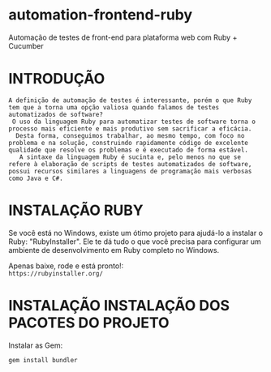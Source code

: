 # automation-frontend-ruby
  Automação de testes de front-end para plataforma web com Ruby + Cucumber

##

# INTRODUÇÃO
    A definição de automação de testes é interessante, porém o que Ruby tem que a torna uma opção valiosa quando falamos de testes automatizados de software?
     O uso da linguagem Ruby para automatizar testes de software torna o processo mais eficiente e mais produtivo sem sacrificar a eficácia.
      Desta forma, conseguimos trabalhar, ao mesmo tempo, com foco no problema e na solução, construindo rapidamente código de excelente qualidade que resolve os problemas e é executado de forma estável.
       A sintaxe da linguagem Ruby é sucinta e, pelo menos no que se refere à elaboração de scripts de testes automatizados de software, possui recursos similares a linguagens de programação mais verbosas como Java e C#.

##

# INSTALAÇÃO RUBY 
  Se você está no Windows, existe um ótimo projeto para ajudá-lo a instalar o Ruby: "RubyInstaller". Ele te dá tudo o que você precisa para configurar um ambiente de desenvolvimento em Ruby completo no Windows.

  Apenas baixe, rode e está pronto!:	
	```
	https://rubyinstaller.org/
	```
##

# INSTALAÇÃO INSTALAÇÃO DOS PACOTES DO PROJETO
  Instalar as Gem:
  ```
  gem install bundler
  ```
##
